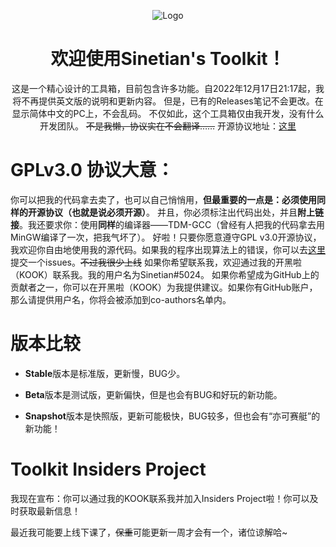 <div align="center">

![Logo](https://img.kookapp.cn/assets/2022-12/0jJT3FGX3r09a03h.png)

# 欢迎使用Sinetian's Toolkit！

这是一个精心设计的工具箱，目前包含许多功能。自2022年12月17日21:17起，我将不再提供英文版的说明和更新内容。
但是，已有的Releases笔记不会更改。在显示简体中文的PC上，不会乱码。
不仅如此，这个工具箱仅由我开发，没有什么开发团队。
~~不是我懒，协议实在不会翻译……~~
开源协议地址：[这里](https://github.com/Sinetian/Toolkit/blob/main/LICENSE)

</div>

# GPLv3.0 协议大意：

你可以把我的代码拿去卖了，也可以自己悄悄用，**但最重要的一点是：必须使用同样的开源协议（也就是说必须开源）**。
并且，你必须标注出代码出处，并且**附上链接**。我还要求你：使用**同样**的编译器——TDM-GCC（曾经有人把我的代码拿去用MinGW编译了一次，把我气坏了）。
好啦！只要你愿意遵守GPL v3.0开源协议，我欢迎你自由地使用我的源代码。如果我的程序出现算法上的错误，你可以去[这里](https://github.com/Sinetian/Toolkit/issues)
提交一个issues。~~不过我很少上线~~
如果你希望联系我，欢迎通过我的开黑啦（KOOK）联系我。我的用户名为Sinetian#5024。
如果你希望成为GitHub上的贡献者之一，你可以在开黑啦（KOOK）为我提供建议。如果你有GitHub账户，那么请提供用户名，你将会被添加到co-authors名单内。

# 版本比较

- **Stable**版本是标准版，更新慢，BUG少。

- **Beta**版本是测试版，更新偏快，但是也会有BUG和好玩的新功能。

- **Snapshot**版本是快照版，更新可能极快，BUG较多，但也会有“亦可赛艇”的新功能！

# Toolkit Insiders Project

我现在宣布：你可以通过我的KOOK联系我并加入Insiders Project啦！你可以及时获取最新信息！

最近我可能要上线下课了，~~保重~~可能更新一周才会有一个，诸位谅解哈~
